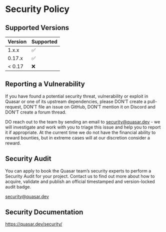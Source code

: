 # Security Policy

## Supported Versions

| Version | Supported          |
| ------- | ------------------ |
| 1.x.x   | :white_check_mark: |
| 0.17.x  | :white_check_mark: |
| < 0.17  | :x:                |

## Reporting a Vulnerability

If you have found a potential security threat, vulnerability or exploit in Quasar
or one of its upstream dependencies, please DON’T create a pull-request, DON’T
file an issue on GitHub, DON’T mention it on Discord and DON’T create a forum thread.

DO reach out to the team by sending an email to security@quasar.dev - we
will investigate and work with you to triage this issue and help you to report it
if appropriate. At the current time we do not have the financial ability to reward
bounties, but in extreme cases will at our discretion consider a reward.

## Security Audit

You can apply to book the Quasar team’s security experts to perform a Security Audit
for your project. Contact us to find out more about how to acquire, validate and publish
an official timestamped and version-locked audit badge.

security@quasar.dev

## Security Documentation

https://quasar.dev/security/
